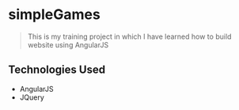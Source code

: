 # simpleGames
> This is my training project in which I have learned how to build website using AngularJS

## Technologies Used
- AngularJS
- JQuery
